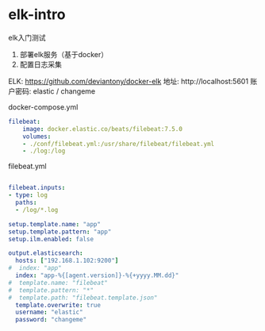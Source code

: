 # elk-intro
elk入门测试

1. 部署elk服务（基于docker）
2. 配置日志采集



ELK: https://github.com/deviantony/docker-elk
地址: http://localhost:5601
账户密码: elastic / changeme



docker-compose.yml


```Yaml
filebeat:
    image: docker.elastic.co/beats/filebeat:7.5.0
    volumes:
    - ./conf/filebeat.yml:/usr/share/filebeat/filebeat.yml
    - ./log:/log
```

filebeat.yml

```Yaml

filebeat.inputs:
- type: log
  paths:
  - /log/*.log

setup.template.name: "app"
setup.template.pattern: "app"
setup.ilm.enabled: false

output.elasticsearch:
  hosts: ["192.168.1.102:9200"]
#  index: "app"
  index: "app-%{[agent.version]}-%{+yyyy.MM.dd}"
#  template.name: "filebeat"
#  template.pattern: "*"
#  template.path: "filebeat.template.json"
  template.overwrite: true
  username: "elastic"
  password: "changeme"


```

